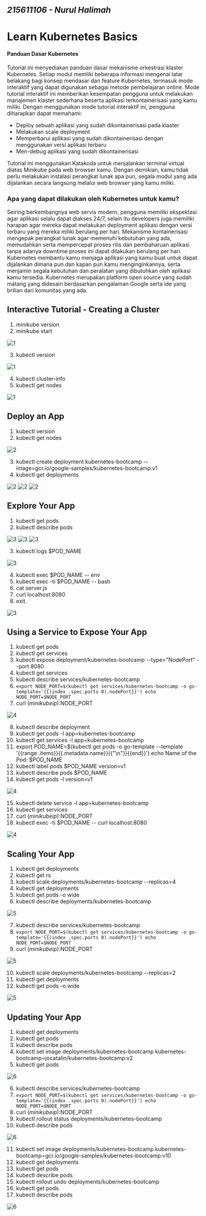 ## _215611106 - Nurul Halimah_

# Learn Kubernetes Basics

#### Panduan Dasar Kubernetes

Tutorial ini menyediakan panduan dasar mekanisme orkestrasi klaster Kubernetes. Setiap modul memliki beberapa informasi mengenai latar belakang bagi konsep mendasar dan feature Kubernetes, termasuk mode interaktif yang dapat digunakan sebagai metode pembelajaran online. Mode tutorial interaktif ini memberikan kesempatan pengguna untuk melakukan manajemen klaster sederhana beserta aplikasi terkontainerisasi yang kamu miliki.
Dengan menggunakan mode tutorial interaktif ini, pengguna diharapkan dapat memahami:

- Deploy sebuah aplikasi yang sudah dikontainerisasi pada klaster
- Melakukan scale deployment
- Memperbarui aplikasi yang sudah dikontainerisasi dengan menggunakan versi aplikasi terbaru
- Men-debug aplikasi yang sudah dikontainerisasi

Tutorial ini menggunakan Katakoda untuk menjalankan terminal virtual diatas Minikube pada web browser kamu. Dengan demikian, kamu tidak perlu melakukan instalasi perangkat lunak apa pun, segala modul yang ada dijalankan secara langsung melalui web browser yang kamu miliki.

### Apa yang dapat dilakukan oleh Kubernetes untuk kamu?

Seiring berkembangnya web servis modern, pengguna memiliki ekspektasi agar aplikasi selalu dapat diakses 24/7, selain itu developers juga memiliki harapan agar mereka dapat melakukan deployment aplikasi dengan versi terbaru yang mereka miliki berulang per hari. Mekanisme kontainerisasi mengepak perangkat lunak agar memenuhi kebutuhan yang ada, memudahkan serta mempercepat proses rilis dan pembaharuan aplikasi tanpa adanya downtime proses ini dapat dilakukan berulang per hari. Kubernetes membantu kamu menjaga aplikasi yang kamu buat untuk dapat dijalankan dimana pun dan kapan pun kamu menginginkannya, serta menjamin segala kebutuhan dan peralatan yang dibutuhkan oleh aplikasi kamu tersedia. Kubernetes merupakan platform open source yang sudah matang yang didesain berdasarkan pengalaman Google serta ide yang brilian dari komunitas yang ada.

## Interactive Tutorial - Creating a Cluster

1. minikube version
2. minikube start

![1](images/1a.png)

3. kubectl version

![1](images/1b.png)

4. kubectl cluster-info
5. kubectl get nodes

![1](images/1c.png)

## Deploy an App

1. kubectl version
2. kubectl get nodes

![2](images/2.png)

3. kubectl create deployment kubernetes-bootcamp --image=gcr.io/google-samples/kubernetes-bootcamp:v1
4. kubectl get deployments

![2](images/2a.png)
![2](images/2b.png)
![2](images/2c.png)

## Explore Your App

1. kubectl get pods
2. kubectl describe pods

![3](images/3.png)
![3](images/3a.png)
![3](images/3b.png)

3. kubectl logs $POD_NAME

![3](images/3c.png)

4. kubectl exec $POD_NAME -- env
5. kubectl exec -ti $POD_NAME -- bash
6. cat server.js
7. curl localhost:8080
8. exit.

![3](images/3d.png)

## Using a Service to Expose Your App

1. kubectl get pods
2. kubectl get services
3. kubectl expose deployment/kubernetes-bootcamp --type="NodePort" --port 8080
4. kubectl get services
5. kubectl describe services/kubernetes-bootcamp
6. `export NODE_PORT=$(kubectl get services/kubernetes-bootcamp -o go-template='{{(index .spec.ports 0).nodePort}}') echo NODE_PORT=$NODE_PORT`
7. curl $(minikube ip):$NODE_PORT

![4](images/4.png)

8. kubectl describe deployment
9. kubectl get pods -l app=kubernetes-bootcamp
10. kubectl get services -l app=kubernetes-bootcamp
11. export POD_NAME=$(kubectl get pods -o go-template --template '{{range .items}}{{.metadata.name}}{{"\n"}}{{end}}')
    echo Name of the Pod: $POD_NAME
12. kubectl label pods $POD_NAME version=v1
13. kubectl describe pods $POD_NAME
14. kubectl get pods -l version=v1

![4](images/4a.png)

15. kubectl delete service -l app=kubernetes-bootcamp
16. kubectl get services
17. curl $(minikube ip):$NODE_PORT
18. kubectl exec -ti $POD_NAME -- curl localhost:8080

![4](images/4b.png)

## Scaling Your App

1. kubectl get deployments
2. kubectl get rs
3. kubectl scale deployments/kubernetes-bootcamp --replicas=4
4. kubectl get deployments
5. kubectl get pods -o wide
6. kubectl describe deployments/kubernetes-bootcamp

![5](images/5.png)

7. kubectl describe services/kubernetes-bootcamp
8. `export NODE_PORT=$(kubectl get services/kubernetes-bootcamp -o go-template='{{(index .spec.ports 0).nodePort}}') echo NODE_PORT=$NODE_PORT`
9. curl $(minikube ip):$NODE_PORT

![5](images/5a.png)

10. kubectl scale deployments/kubernetes-bootcamp --replicas=2
11. kubectl get deployments
12. kubectl get pods -o wide

![5](images/5b.png)

## Updating Your App

1. kubectl get deployments
2. kubectl get pods
3. kubectl describe pods
4. kubectl set image deployments/kubernetes-bootcamp kubernetes-bootcamp=jocatalin/kubernetes-bootcamp:v2
5. kubectl get pods

![6](images/6.png)

6. kubectl describe services/kubernetes-bootcamp
7. `export NODE_PORT=$(kubectl get services/kubernetes-bootcamp -o go-template='{{(index .spec.ports 0).nodePort}}') echo NODE_PORT=$NODE_PORT`
8. curl $(minikube ip):$NODE_PORT
9. kubectl rollout status deployments/kubernetes-bootcamp
10. kubectl describe pods

![6](images/6a.png)

11. kubectl set image deployments/kubernetes-bootcamp kubernetes-bootcamp=gcr.io/google-samples/kubernetes-bootcamp:v10
12. kubectl get deployments
13. kubectl get pods
14. kubectl describe pods
15. kubectl rollout undo deployments/kubernetes-bootcamp
16. kubectl get pods
17. kubectl describe pods

![6](images/6b.png)
